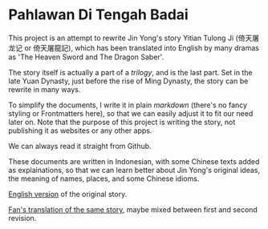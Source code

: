 # Pahlawan Di Tengah Badai

This project is an attempt to rewrite Jin Yong's story Yitian Tulong Ji (倚天屠龙记 or 倚天屠龍記), 
which has been translated into English by many dramas as 'The Heaven Sword and The Dragon Saber'.

The story itself is actually a part of a _trilogy_, and is the last part. Set in the late Yuan Dynasty,
just before the rise of Ming Dynasty, the story can be rewrite in many ways.

To simplify the documents, I write it in plain _markdown_ (there's no fancy styling or Frontmatters here), 
so that we can easily adjust it to fit our need later on. Note that the purpose of this project is 
writing the story, not publishing it as websites or any other apps.

We can always read it straight from Github.

These documents are written in Indonesian, with some Chinese texts added as explainations, so that we can learn
better about Jin Yong's original ideas, the meaning of names, places, and some Chinese idioms. 

[English version](https://wuxiasociety.com/the-heaven-sword-and-the-dragon-saber/) of the original story.

[Fan's translation of the same story](https://foxswuxia.wordpress.com/condor-trilogy-heaven-sword-dragon-saber/), 
maybe mixed between first and second revision.

